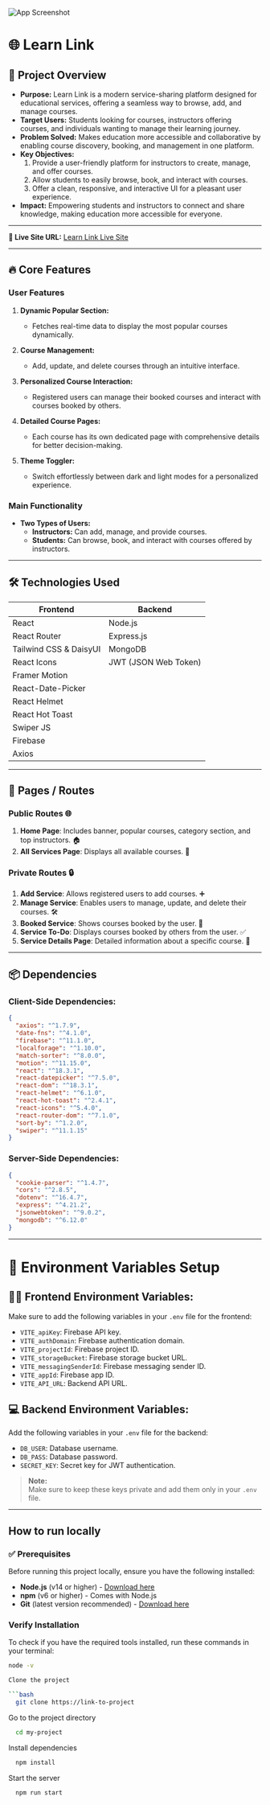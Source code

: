 ![App Screenshot](https://i.ibb.co.com/n88BsT4q/learn-Link.png)

# 🌐 **Learn Link**

## 📝 **Project Overview**

- **Purpose:** Learn Link is a modern service-sharing platform designed for educational services, offering a seamless way to browse, add, and manage courses.
- **Target Users:** Students looking for courses, instructors offering courses, and individuals wanting to manage their learning journey.
- **Problem Solved:** Makes education more accessible and collaborative by enabling course discovery, booking, and management in one platform.
- **Key Objectives:**
  1. Provide a user-friendly platform for instructors to create, manage, and offer courses.
  2. Allow students to easily browse, book, and interact with courses.
  3. Offer a clean, responsive, and interactive UI for a pleasant user experience.
- **Impact:** Empowering students and instructors to connect and share knowledge, making education more accessible for everyone.

---

**🔗 Live Site URL:** [Learn Link Live Site](https://learn-link.netlify.app/)

---

## 🔥 **Core Features**

### User Features
1. **Dynamic Popular Section:**
   - Fetches real-time data to display the most popular courses dynamically.
   
2. **Course Management:**
   - Add, update, and delete courses through an intuitive interface.
   
3. **Personalized Course Interaction:**
   - Registered users can manage their booked courses and interact with courses booked by others.
   
4. **Detailed Course Pages:**
   - Each course has its own dedicated page with comprehensive details for better decision-making.

5. **Theme Toggler:**
   - Switch effortlessly between dark and light modes for a personalized experience.

### Main Functionality
- **Two Types of Users:**
  - **Instructors:** Can add, manage, and provide courses.
  - **Students:** Can browse, book, and interact with courses offered by instructors.

---

## 🛠️ **Technologies Used**

| **Frontend**                      | **Backend**                    |
|-----------------------------------|--------------------------------|
| React                             | Node.js                        |
| React Router                      | Express.js                     |
| Tailwind CSS & DaisyUI            | MongoDB                        |
| React Icons                       | JWT (JSON Web Token)           |
| Framer Motion                     |                                |
| React-Date-Picker                 |                                |
| React Helmet                      |                                |
| React Hot Toast                   |                                |
| Swiper JS                         |                                |
| Firebase                          |                                |
| Axios                             |                                |


---

## 📍 **Pages / Routes**

### **Public Routes** 🌐

1. **Home Page**: Includes banner, popular courses, category section, and top instructors. 🏠
2. **All Services Page**: Displays all available courses. 📑

### **Private Routes** 🔒

1. **Add Service**: Allows registered users to add courses. ➕
2. **Manage Service**: Enables users to manage, update, and delete their courses. 🛠️
3. **Booked Service**: Shows courses booked by the user. 📅
4. **Service To-Do**: Displays courses booked by others from the user. ✅
5. **Service Details Page**: Detailed information about a specific course. 📘

---

## 📦 **Dependencies**

### **Client-Side Dependencies:**
```json
{
  "axios": "^1.7.9",
  "date-fns": "^4.1.0",
  "firebase": "^11.1.0",
  "localforage": "^1.10.0",
  "match-sorter": "^8.0.0",
  "motion": "^11.15.0",
  "react": "^18.3.1",
  "react-datepicker": "^7.5.0",
  "react-dom": "^18.3.1",
  "react-helmet": "^6.1.0",
  "react-hot-toast": "^2.4.1",
  "react-icons": "^5.4.0",
  "react-router-dom": "^7.1.0",
  "sort-by": "^1.2.0",
  "swiper": "^11.1.15"
}
```
### **Server-Side Dependencies:**
```json
{
  "cookie-parser": "^1.4.7",
  "cors": "^2.8.5",
  "dotenv": "^16.4.7",
  "express": "^4.21.2",
  "jsonwebtoken": "^9.0.2",
  "mongodb": "^6.12.0"
}
```

---
# 🌱 **Environment Variables Setup**

## 🧑‍💻 **Frontend Environment Variables:**

Make sure to add the following variables in your `.env` file for the frontend:

- `VITE_apiKey`: Firebase API key.
- `VITE_authDomain`: Firebase authentication domain.
- `VITE_projectId`: Firebase project ID.
- `VITE_storageBucket`: Firebase storage bucket URL.
- `VITE_messagingSenderId`: Firebase messaging sender ID.
- `VITE_appId`: Firebase app ID.
- `VITE_API_URL`: Backend API URL.

## 💻 **Backend Environment Variables:**

Add the following variables in your `.env` file for the backend:

- `DB_USER`: Database username.
- `DB_PASS`: Database password.
- `SECRET_KEY`: Secret key for JWT authentication.

> **Note:**  
> Make sure to keep these keys private and add them only in your `.env` file.

---
## How to run locally

### ✅ Prerequisites

Before running this project locally, ensure you have the following installed:

- **Node.js** (v14 or higher) - [Download here](https://nodejs.org/)
- **npm** (v6 or higher) - Comes with Node.js
- **Git** (latest version recommended) - [Download here](https://git-scm.com/)

### Verify Installation
To check if you have the required tools installed, run these commands in your terminal:

```bash
node -v

Clone the project

```bash
  git clone https://link-to-project
```

Go to the project directory

```bash
  cd my-project
```

Install dependencies

```bash
  npm install
```

Start the server

```bash
  npm run start
```



